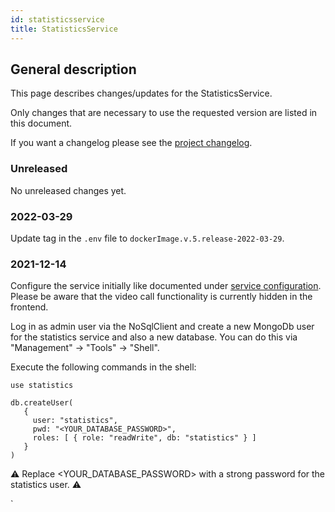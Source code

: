 ```yaml
---
id: statisticsservice
title: StatisticsService
---
```


## General description

This page describes changes/updates for the StatisticsService.

Only changes that are necessary to use the requested version are listed in this document.

If you want a changelog please see the [project changelog](https://github.com/Onlineberatung/onlineBeratung-statisticsService/blob/develop/CHANGELOG.md).

### Unreleased

No unreleased changes yet.

### 2022-03-29

Update tag in the `.env` file to `dockerImage.v.5.release-2022-03-29`.

### 2021-12-14

Configure the service initially like documented under [service configuration](../backend/service-configuration.md#statisticsservice).
Please be aware that the video call functionality is currently hidden in the frontend.

Log in as admin user via the NoSqlClient and create a new MongoDb user for the statistics service and also a new database. You can do this via "Management" -> "Tools" -> "Shell". 

Execute the following commands in the shell:

```
use statistics

db.createUser(
   {
     user: "statistics",
     pwd: "<YOUR_DATABASE_PASSWORD>",
     roles: [ { role: "readWrite", db: "statistics" } ]
   }
)
```

⚠️ Replace <YOUR_DATABASE_PASSWORD> with a strong password for the statistics user. ⚠️

`
